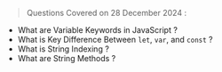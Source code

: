 > Questions Covered on 28 December 2024 :

- What are Variable Keywords in JavaScript ?
- What is Key Difference Between `let`, `var`, and `const` ?
- What is String Indexing ?
- What are String Methods ?
